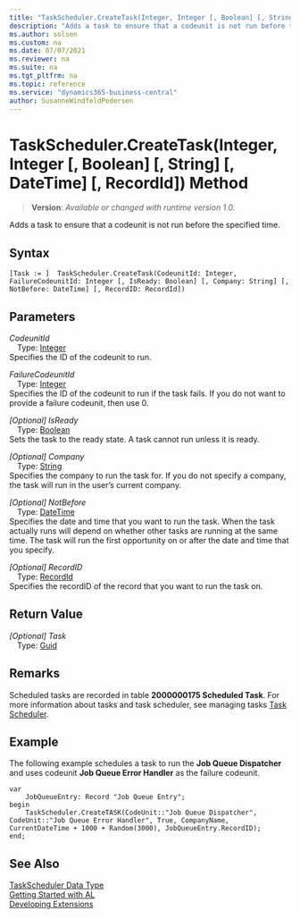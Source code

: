 ```yaml
---
title: "TaskScheduler.CreateTask(Integer, Integer [, Boolean] [, String] [, DateTime] [, RecordId]) Method"
description: "Adds a task to ensure that a codeunit is not run before the specified time."
ms.author: solsen
ms.custom: na
ms.date: 07/07/2021
ms.reviewer: na
ms.suite: na
ms.tgt_pltfrm: na
ms.topic: reference
ms.service: "dynamics365-business-central"
author: SusanneWindfeldPedersen
---
```

[//]: # (START>DO_NOT_EDIT)
[//]: # (IMPORTANT:Do not edit any of the content between here and the END>DO_NOT_EDIT.)
[//]: # (Any modifications should be made in the .xml files in the ModernDev repo.)
# TaskScheduler.CreateTask(Integer, Integer [, Boolean] [, String] [, DateTime] [, RecordId]) Method
> **Version**: _Available or changed with runtime version 1.0._

Adds a task to ensure that a codeunit is not run before the specified time.


## Syntax
```AL
[Task := ]  TaskScheduler.CreateTask(CodeunitId: Integer, FailureCodeunitId: Integer [, IsReady: Boolean] [, Company: String] [, NotBefore: DateTime] [, RecordID: RecordId])
```
## Parameters
*CodeunitId*  
&emsp;Type: [Integer](../integer/integer-data-type.md)  
Specifies the ID of the codeunit to run.
          
*FailureCodeunitId*  
&emsp;Type: [Integer](../integer/integer-data-type.md)  
 Specifies the ID of the codeunit to run if the task fails. If you do not want to provide a failure codeunit, then use 0.
          
*[Optional] IsReady*  
&emsp;Type: [Boolean](../boolean/boolean-data-type.md)  
Sets the task to the ready state. A task cannot run unless it is ready.
          
*[Optional] Company*  
&emsp;Type: [String](../string/string-data-type.md)  
Specifies the company to run the task for. If you do not specify a company, the task will run in the user’s current company.
          
*[Optional] NotBefore*  
&emsp;Type: [DateTime](../datetime/datetime-data-type.md)  
Specifies the date and time that you want to run the task. When the task actually runs will depend on whether other tasks are running at the same time. The task will run the first opportunity on or after the date and time that you specify.
          
*[Optional] RecordID*  
&emsp;Type: [RecordId](../recordid/recordid-data-type.md)  
Specifies the recordID of the record that you want to run the task on.
          


## Return Value
*[Optional] Task*  
&emsp;Type: [Guid](../guid/guid-data-type.md)  



[//]: # (IMPORTANT: END>DO_NOT_EDIT)
## Remarks  
Scheduled tasks are recorded in table **2000000175 Scheduled Task**.  For more information about tasks and task scheduler, see managing tasks [Task Scheduler](../../devenv-task-scheduler.md).  

## Example  
The following example schedules a task to run the **Job Queue Dispatcher** and uses codeunit **Job Queue Error Handler** as the failure codeunit. 

```al
var
    JobQueueEntry: Record "Job Queue Entry";
begin
    TaskScheduler.CreateTASK(CodeUnit::"Job Queue Dispatcher", CodeUnit::"Job Queue Error Handler", True, CompanyName, CurrentDateTime + 1000 + Random(3000), JobQueueEntry.RecordID);  
end;
```  


## See Also
[TaskScheduler Data Type](taskscheduler-data-type.md)  
[Getting Started with AL](../../devenv-get-started.md)  
[Developing Extensions](../../devenv-dev-overview.md)  
